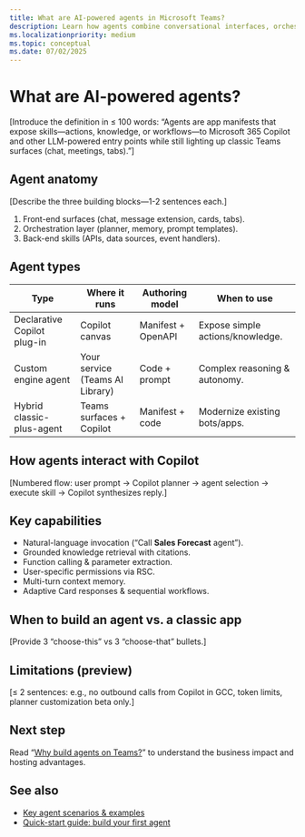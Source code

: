 ```yaml
---
title: What are AI-powered agents in Microsoft Teams?  
description: Learn how agents combine conversational interfaces, orchestration logic, and Microsoft 365 data to extend Copilot and Teams experiences.  
ms.localizationpriority: medium  
ms.topic: conceptual
ms.date: 07/02/2025  
---
```

# What are AI-powered agents?  

[Introduce the definition in ≤ 100 words: “Agents are app manifests that expose skills—actions, knowledge, or workflows—to Microsoft 365 Copilot and other LLM-powered entry points while still lighting up classic Teams surfaces (chat, meetings, tabs).”]

## Agent anatomy  

[Describe the three building blocks—1-2 sentences each.]  

1. Front-end surfaces (chat, message extension, cards, tabs).  
2. Orchestration layer (planner, memory, prompt templates).  
3. Back-end skills (APIs, data sources, event handlers).

## Agent types  

| Type | Where it runs | Authoring model | When to use |  
|------|---------------|-----------------|-------------|  
| Declarative Copilot plug-in | Copilot canvas | Manifest + OpenAPI | Expose simple actions/knowledge. |  
| Custom engine agent | Your service (Teams AI Library) | Code + prompt | Complex reasoning & autonomy. |  
| Hybrid classic-plus-agent | Teams surfaces + Copilot | Manifest + code | Modernize existing bots/apps. |

## How agents interact with Copilot  

[Numbered flow: user prompt → Copilot planner → agent selection → execute skill → Copilot synthesizes reply.]

## Key capabilities  

- Natural-language invocation (“Call **Sales Forecast** agent”).  
- Grounded knowledge retrieval with citations.  
- Function calling & parameter extraction.  
- User-specific permissions via RSC.  
- Multi-turn context memory.  
- Adaptive Card responses & sequential workflows.

## When to build an agent vs. a classic app  

[Provide 3 “choose-this” vs 3 “choose-that” bullets.]

## Limitations (preview)  

[≤ 2 sentences: e.g., no outbound calls from Copilot in GCC, token limits, planner customization beta only.]

## Next step  

Read “[Why build agents on Teams?](why-build-agents-on-teams.md)” to understand the business impact and hosting advantages.

## See also  

- [Key agent scenarios & examples](key-agent-scenarios-and-examples.md)  
- [Quick-start guide: build your first agent](quick-start-guide-build-your-first-agent.md)
